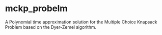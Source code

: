 # mckp_probelm
A Polynomial time approximation solution for the Multiple Choice Knapsack Problem based on the Dyer-Zemel algorithm.
